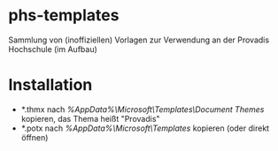 # phs-templates
Sammlung von (inoffiziellen) Vorlagen zur Verwendung an der Provadis Hochschule
(im Aufbau)

# Installation
* *.thmx nach _%AppData%\Microsoft\Templates\Document Themes_ kopieren, das Thema heißt "Provadis"
* *.potx nach _%AppData%\Microsoft\Templates_ kopieren (oder direkt öffnen)
